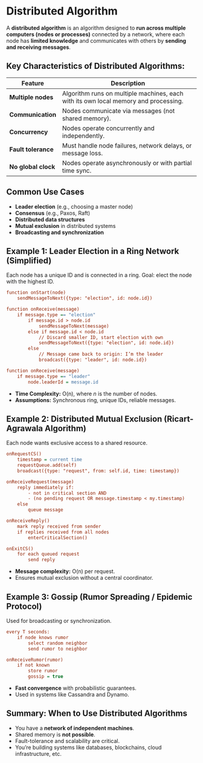 # Distributed Algorithm

A **distributed algorithm** is an algorithm designed to **run across multiple computers (nodes or processes)** connected by a network, where each node has **limited knowledge** and communicates with others by **sending and receiving messages**.

## Key Characteristics of Distributed Algorithms:

| Feature             | Description                                                                         |
| ------------------- | ----------------------------------------------------------------------------------- |
| **Multiple nodes**  | Algorithm runs on multiple machines, each with its own local memory and processing. |
| **Communication**   | Nodes communicate via messages (not shared memory).                                 |
| **Concurrency**     | Nodes operate concurrently and independently.                                       |
| **Fault tolerance** | Must handle node failures, network delays, or message loss.                         |
| **No global clock** | Nodes operate asynchronously or with partial time sync.                             |

## Common Use Cases

* **Leader election** (e.g., choosing a master node)
* **Consensus** (e.g., Paxos, Raft)
* **Distributed data structures**
* **Mutual exclusion** in distributed systems
* **Broadcasting and synchronization**

## Example 1: Leader Election in a Ring Network (Simplified)

Each node has a unique ID and is connected in a ring. Goal: elect the node with the highest ID.

```ini
function onStart(node)
    sendMessageToNext({type: "election", id: node.id})

function onReceive(message)
    if message.type == "election"
        if message.id > node.id
            sendMessageToNext(message)
        else if message.id < node.id
            // Discard smaller ID, start election with own
            sendMessageToNext({type: "election", id: node.id})
        else
            // Message came back to origin: I’m the leader
            broadcast({type: "leader", id: node.id})

function onReceive(message)
    if message.type == "leader"
        node.leaderId = message.id
```

* **Time Complexity:** O(n), where *n* is the number of nodes.
* **Assumptions:** Synchronous ring, unique IDs, reliable messages.

## Example 2: Distributed Mutual Exclusion (Ricart-Agrawala Algorithm)

Each node wants exclusive access to a shared resource.

```ini
onRequestCS()
    timestamp = current time
    requestQueue.add(self)
    broadcast({type: "request", from: self.id, time: timestamp})

onReceiveRequest(message)
    reply immediately if:
        - not in critical section AND
        - (no pending request OR message.timestamp < my.timestamp)
    else
        queue message

onReceiveReply()
    mark reply received from sender
    if replies received from all nodes
        enterCriticalSection()

onExitCS()
    for each queued request
        send reply
```

* **Message complexity:** O(n) per request.
* Ensures mutual exclusion without a central coordinator.

## Example 3: Gossip (Rumor Spreading / Epidemic Protocol)

Used for broadcasting or synchronization.

```ini
every T seconds:
    if node knows rumor
        select random neighbor
        send rumor to neighbor

onReceiveRumor(rumor)
    if not known
        store rumor
        gossip = true
```

* **Fast convergence** with probabilistic guarantees.
* Used in systems like Cassandra and Dynamo.

## Summary: When to Use Distributed Algorithms

* You have a **network of independent machines**.
* Shared memory is **not possible**.
* Fault-tolerance and scalability are critical.
* You’re building systems like databases, blockchains, cloud infrastructure, etc.
